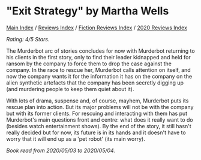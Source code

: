 # "Exit Strategy" by Martha Wells

[Main Index](../../../README.md) / [Reviews Index](../../README.md) / [Fiction Reviews Index](../README.md) / [2020 Reviews Index](README.md)

*Rating: 4/5 Stars.*

The Murderbot arc of stories concludes for now with Murderbot returning to his clients in the first story, only to find their leader kidnapped and held for ransom by the company to force them to drop the case against the company. In the race to rescue her, Murderbot calls attention on itself, and now the company wants it for the information it has on the company on the alien synthetic artefacts that the company has been secretly digging up (and murdering people to keep them quiet about it).

With lots of drama, suspense and, of course, mayhem, Murderbot puts its rescue plan into action. But its major problems will not be with the company but with its former clients. For rescuing and interacting with them has put Murderbot's main questions front and centre: what does it really want to do (besides watch entertainment shows). By the end of the story, it still hasn't really decided but for now, its future is in its hands and it doesn't have to worry that it will end up as a 'pet robot' (its main worry).

*Book read from 2020/05/03 to 2020/05/04.*
